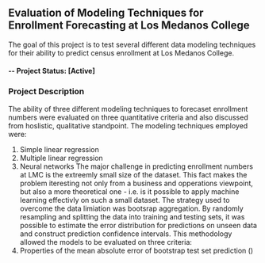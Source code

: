 ## Evaluation of Modeling Techniques for Enrollment Forecasting at Los Medanos College
The goal of this project is to test several different data modeling techniques for their ability
to predict census enrollment at Los Medanos College.

#### -- Project Status: [Active]
### Project Description
The ability of three different modeling techniques to forecaset enrollment numbers were evaluated on three quantitative criteria and also discussed from hoslistic, qualitative standpoint. The modeling techniques employed were:
1. Simple linear regression
2. Multiple linear regression
3. Neural networks
The major challenge in predicting enrollment numbers at LMC is the extreemly small size of the dataset. This fact makes the problem iteresting not only from a business and opperations viewpoint, but also a more theoretical one - i.e. is it possible to apply machine learning effectivly on such a small dataset. The strategy used to overcome the data limiation was bootsrap aggregation. By randomly resampling and splitting the data into training and testing sets, it was possible to estimate the error distribution for predictions on unseen data and construct prediction confidence intervals. This methodology allowed the models to be evaluated on three criteria:
1. Properties of the mean absolute error of bootstrap test set prediction ()

